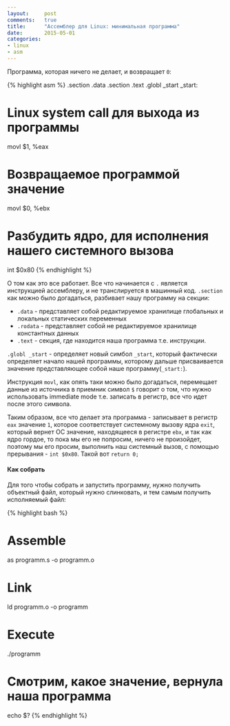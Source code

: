 ```yaml
---
layout:		post
comments:	true
title:		"Aссемблер для Linux: минимальная программа"
date:		2015-05-01
categories:
- linux
- asm
---
```


Программа, которая ничего не делает, и возвращает `0`:

{% highlight asm %}
.section .data
.section .text
.globl _start
_start:
# Linux system call для выхода из программы
movl $1, %eax

# Возвращаемое программой значение
movl $0, %ebx

# Разбудить ядро, для исполнения нашего системного вызова
int $0x80
{% endhighlight %}

О том как это все работает. Все что начинается с `.` является инструкцией ассемблеру, и не транслируется в машинный код. `.section` как можно было догадаться, разбивает нашу программу на секции:

+ `.data` - представляет собой редактируемое хранилище глобальных и локальных статических переменных
+ `.rodata` - представляет собой не редактируемое хранилище константных данных
+ `.text` - секция, где находится наша программа т.е. инструкции.

`.globl _start` - определяет новый симбол `_start`, который фактически определяет начало нашей программы, которому дальше присваивается значение представляющее собой наше программу(`_start:`).

Инструкция `movl`, как опять таки можно было догадаться, перемещает данные из источника в приемник символ `$` говорит о том, что нужно использовать immediate mode т.е. записать в регистр, все что идет после этого символа.

Таким образом, все что делает эта программа - записывает в регистр `eax` значение `1`, которое соответствует системному вызову ядра `exit`, который вернет ОС значение, находящееся в регистре `ebx`, и так как ядро гордое, то пока мы его не попросим, ничего не произойдет, поэтому мы его просим, выполнить наш системный вызов, с помощью прерывания - `int $0x80`. Такой вот `return 0;`

#### Как собрать
Для того чтобы собрать и запустить программу, нужно получить объектный файл, который нужно слинковать, и тем самым получить исполняемый файл:

{% highlight bash %}
# Assemble
as programm.s -o programm.o
# Link
ld programm.o -o programm
# Execute
./programm
# Смотрим, какое значение, вернула наша программа
echo $?
{% endhighlight %}
